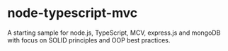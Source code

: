 # node-typescript-mvc
A starting sample for node.js, TypeScript, MCV, express.js and mongoDB with focus on SOLID principles and OOP best practices.
